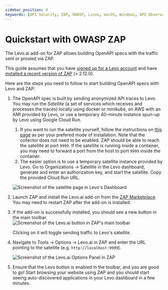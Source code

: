 ```yaml
---
sidebar_position: 4
keywords: [API Security, ZAP, OWASP, Linux, macOS, Windows, API Observability]
---
```


# Quickstart with OWASP ZAP

The Levo.ai add-on for ZAP allows building OpenAPI specs with the traffic sent or proxied via ZAP.

This guide assumes that you have [signed up for a Levo account](https://app.levo.ai/signup) and have [installed a recent version of ZAP](https://www.zaproxy.org/download/) (> 2.12.0).

Here are the steps you need to follow to start building OpenAPI specs with Levo and ZAP:
1. The OpenAPI spec is built by sending anonymized API traces to Levo. You may run the *Satellite* (a set of services which receives and processes the traces) locally using docker or minikube, on AWS with an AMI provided by Levo, or use a temporary 40-minute instance spun-up by Levo using Google Cloud Run.
   1. If you want to run the satellite yourself, follow the instructions on [this page](/api-observability/install-guide/install-satellite) as per your prefered mode of installation.
    Note that the collector does not need to be enabled.
    ZAP should be able to reach the satellite at port `9999`.
    If the satellite is running inside a container, you may need to forward a port from the host to port `9999` inside the container.
   2. The easier option is to use a temporary satellite instance provided by Levo.
    Go to Organizations &rarr; Satellite in the Levo dashboard, generate and enter an authorization key, and start the satellite. Copy the provided Cloud Run URL.

    ![Screenshot of the satellite page in Levo's Dashboard](../../assets/cloudrun-satellite.png)
2. Launch ZAP and install the Levo.ai add-on from the [ZAP Marketplace](https://www.zaproxy.org/addons/). You may need to restart ZAP after the add-on is installed.
3. If the add-on is successfully installed, you should see a new button in the main toolbar.
   ![Screenshot of the Levo.ai button in ZAP's main toolbar](../../assets/zap-levo-button-toolbar.png)

   Clicking on it will toggle sending traffic to Levo's satellite.
4. Navigate to Tools &rarr; Options &rarr; Levo.ai in ZAP and enter the URL pointing to the satellite (e.g. `http://localhost:9999`).

   ![Screenshot of the Levo.ai Options Panel in ZAP](../../assets/zap-levo-options.png)
5. Ensure that the Levo button is enabled in the toolbar, and you are good to go! Start browsing your website using ZAP and you should start seeing auto-discovered applications in your Levo dashboard in a few minutes.
